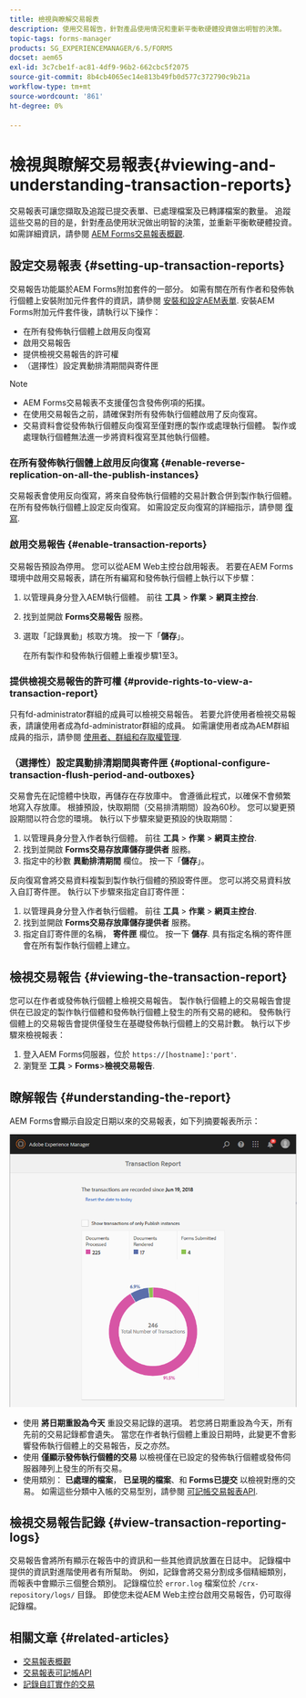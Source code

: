 ```yaml
---
title: 檢視與瞭解交易報表
description: 使用交易報告，針對產品使用情況和重新平衡軟硬體投資做出明智的決策。
topic-tags: forms-manager
products: SG_EXPERIENCEMANAGER/6.5/FORMS
docset: aem65
exl-id: 3c7cbe1f-ac81-4df9-96b2-662cbc5f2075
source-git-commit: 8b4cb4065ec14e813b49fb0d577c372790c9b21a
workflow-type: tm+mt
source-wordcount: '861'
ht-degree: 0%

---
```


# 檢視與瞭解交易報表{#viewing-and-understanding-transaction-reports}

交易報表可讓您擷取及追蹤已提交表單、已處理檔案及已轉譯檔案的數量。 追蹤這些交易的目的是，針對產品使用狀況做出明智的決策，並重新平衡軟硬體投資。 如需詳細資訊，請參閱 [AEM Forms交易報表概觀](../../forms/using/transaction-reports-overview.md).

## 設定交易報表  {#setting-up-transaction-reports}

交易報告功能屬於AEM Forms附加套件的一部分。 如需有關在所有作者和發佈執行個體上安裝附加元件套件的資訊，請參閱 [安裝和設定AEM表單](/help/forms/using/installing-configuring-aem-forms-osgi.md). 安裝AEM Forms附加元件套件後，請執行以下操作：

* 在所有發佈執行個體上啟用反向復寫
* 啟用交易報告
* 提供檢視交易報告的許可權
* （選擇性）設定異動排清期間與寄件匣 [](/help/forms/using/installing-configuring-aem-forms-osgi.md)

>[!NOTE]
>
>* AEM Forms交易報表不支援僅包含發佈例項的拓撲。
>* 在使用交易報告之前，請確保對所有發佈執行個體啟用了反向復寫。
>* 交易資料會從發佈執行個體反向復寫至僅對應的製作或處理執行個體。 製作或處理執行個體無法進一步將資料復寫至其他執行個體。
>

### 在所有發佈執行個體上啟用反向復寫 {#enable-reverse-replication-on-all-the-publish-instances}

交易報表會使用反向復寫，將來自發佈執行個體的交易計數合併到製作執行個體。 在所有發佈執行個體上設定反向復寫。 如需設定反向復寫的詳細指示，請參閱 [復寫](/help/sites-deploying/replication.md).

### 啟用交易報告 {#enable-transaction-reports}

交易報告預設為停用。 您可以從AEM Web主控台啟用報表。 若要在AEM Forms環境中啟用交易報表，請在所有編寫和發佈執行個體上執行以下步驟：

1. 以管理員身分登入AEM執行個體。 前往 **工具** > **作業** > **網頁主控台**.
1. 找到並開啟 **Forms交易報告** 服務。
1. 選取「記錄異動」核取方塊。 按一下「**儲存**」。

   在所有製作和發佈執行個體上重複步驟1至3。

### 提供檢視交易報告的許可權 {#provide-rights-to-view-a-transaction-report}

只有fd-administrator群組的成員可以檢視交易報告。 若要允許使用者檢視交易報表，請讓使用者成為fd-administrator群組的成員。 如需讓使用者成為AEM群組成員的指示，請參閱 [使用者、群組和存取權管理](/help/sites-administering/user-group-ac-admin.md).

### （選擇性）設定異動排清期間與寄件匣 {#optional-configure-transaction-flush-period-and-outboxes}

交易會先在記憶體中快取，再儲存在存放庫中。 會遵循此程式，以確保不會頻繁地寫入存放庫。 根據預設，快取期間（交易排清期間）設為60秒。 您可以變更預設期間以符合您的環境。 執行以下步驟來變更預設的快取期間：

1. 以管理員身分登入作者執行個體。 前往 **工具** > **作業** > **網頁主控台**.
1. 找到並開啟 **Forms交易存放庫儲存提供者** 服務。
1. 指定中的秒數 **異動排清期間** 欄位。 按一下「**儲存**」。

反向復寫會將交易資料複製到製作執行個體的預設寄件匣。 您可以將交易資料放入自訂寄件匣。 執行以下步驟來指定自訂寄件匣：

1. 以管理員身分登入作者執行個體。 前往 **工具** > **作業** > **網頁主控台**.
1. 找到並開啟 **Forms交易存放庫儲存提供者** 服務。
1. 指定自訂寄件匣的名稱， **寄件匣** 欄位。 按一下 **儲存**. 具有指定名稱的寄件匣會在所有製作執行個體上建立。

## 檢視交易報告 {#viewing-the-transaction-report}

您可以在作者或發佈執行個體上檢視交易報告。 製作執行個體上的交易報告會提供在已設定的製作執行個體和發佈執行個體上發生的所有交易的總和。 發佈執行個體上的交易報告會提供僅發生在基礎發佈執行個體上的交易計數。 執行以下步驟來檢視報表：

1. 登入AEM Forms伺服器，位於 `https://[hostname]:'port'`.
1. 瀏覽至 **工具** > **Forms**>**檢視交易報告**.

## 瞭解報告 {#understanding-the-report}

AEM Forms會顯示自設定日期以來的交易報表，如下列摘要報表所示：

![sample-transaction-report-author](assets/sample-transaction-report-author.png)

* 使用 **將日期重設為今天** 重設交易記錄的選項。 若您將日期重設為今天，所有先前的交易記錄都會遺失。 當您在作者執行個體上重設日期時，此變更不會影響發佈執行個體上的交易報告，反之亦然。
* 使用 **僅顯示發佈執行個體的交易** 以檢視僅在已設定的發佈執行個體或發佈伺服器陣列上發生的所有交易。
* 使用類別： **已處理的檔案**， **已呈現的檔案**、和 **Forms已提交** 以檢視對應的交易。 如需這些分類中入帳的交易型別，請參閱 [可記帳交易報表API](../../forms/using/transaction-reports-billable-apis.md).

## 檢視交易報告記錄 {#view-transaction-reporting-logs}

交易報告會將所有顯示在報告中的資訊和一些其他資訊放置在日誌中。 記錄檔中提供的資訊對進階使用者有所幫助。 例如，記錄會將交易分割成多個精細類別，而報表中會顯示三個整合類別。 記錄檔位於 `error.log` 檔案位於 `/crx-repository/logs/` 目錄。 即使您未從AEM Web主控台啟用交易報告，仍可取得記錄檔。

## 相關文章 {#related-articles}

* [交易報表概觀](../../forms/using/transaction-reports-overview.md)
* [交易報表可記帳API](../../forms/using/transaction-reports-billable-apis.md)
* [記錄自訂實作的交易](/help/forms/using/record-transaction-custom-implementation.md)
